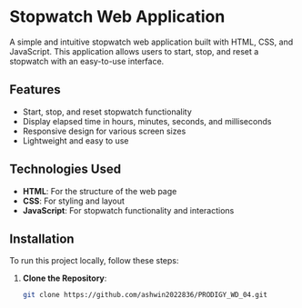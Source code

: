 # Stopwatch Web Application

A simple and intuitive stopwatch web application built with HTML, CSS, and JavaScript. This application allows users to start, stop, and reset a stopwatch with an easy-to-use interface.

## Features

- Start, stop, and reset stopwatch functionality
- Display elapsed time in hours, minutes, seconds, and milliseconds
- Responsive design for various screen sizes
- Lightweight and easy to use

## Technologies Used

- **HTML**: For the structure of the web page
- **CSS**: For styling and layout
- **JavaScript**: For stopwatch functionality and interactions

## Installation

To run this project locally, follow these steps:

1. **Clone the Repository**:

   ```bash
   git clone https://github.com/ashwin2022836/PRODIGY_WD_04.git

